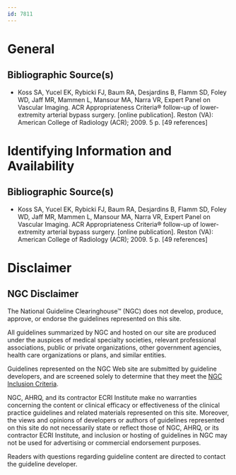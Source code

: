 ```yaml
---
id: 7811
---
```


# General

## Bibliographic Source(s)

- Koss SA, Yucel EK, Rybicki FJ, Baum RA, Desjardins B, Flamm SD, Foley WD, Jaff MR, Mammen L, Mansour MA, Narra VR, Expert Panel on Vascular Imaging. ACR Appropriateness Criteria® follow-up of lower-extremity arterial bypass surgery. [online publication]. Reston (VA): American College of Radiology (ACR); 2009. 5 p. [49 references]

# Identifying Information and Availability

## Bibliographic Source(s)

- Koss SA, Yucel EK, Rybicki FJ, Baum RA, Desjardins B, Flamm SD, Foley WD, Jaff MR, Mammen L, Mansour MA, Narra VR, Expert Panel on Vascular Imaging. ACR Appropriateness Criteria® follow-up of lower-extremity arterial bypass surgery. [online publication]. Reston (VA): American College of Radiology (ACR); 2009. 5 p. [49 references]

# Disclaimer

## NGC Disclaimer

The National Guideline Clearinghouse™ (NGC) does not develop, produce, approve, or endorse the guidelines represented on this site.

All guidelines summarized by NGC and hosted on our site are produced under the auspices of medical specialty societies, relevant professional associations, public or private organizations, other government agencies, health care organizations or plans, and similar entities.

Guidelines represented on the NGC Web site are submitted by guideline developers, and are screened solely to determine that they meet the [NGC Inclusion Criteria](/help-and-about/summaries/inclusion-criteria).

NGC, AHRQ, and its contractor ECRI Institute make no warranties concerning the content or clinical efficacy or effectiveness of the clinical practice guidelines and related materials represented on this site. Moreover, the views and opinions of developers or authors of guidelines represented on this site do not necessarily state or reflect those of NGC, AHRQ, or its contractor ECRI Institute, and inclusion or hosting of guidelines in NGC may not be used for advertising or commercial endorsement purposes.

Readers with questions regarding guideline content are directed to contact the guideline developer.

